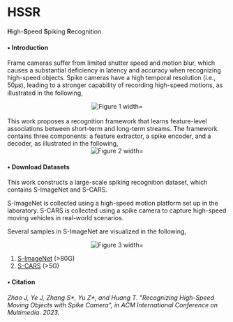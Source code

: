 # HSSR
**H**igh-**S**peed **S**piking **R**ecognition.


#### __$\bullet$ Introduction__

Frame cameras suffer from limited shutter speed and motion blur, which causes a substantial deficiency in latency and accuracy when recognizing high-speed objects. Spike
cameras have a high temporal resolution (i.e., 50𝜇𝑠), leading to a stronger capability of recording high-speed motions, as illustrated in the following,

<div align=center>
<img alt="Figure 1 width="50%" src="https://github.com/Evin-X/HSSR/tree/main/Figure/intro.png"/>
</div>
                                                                                              
<br/>
This work proposes a recognition framework that learns feature-level associations between short-term and long-term streams. The framework contains three components: a feature extractor, a spike encoder, and a decoder, as illustrated in the following,      
                                                                                                  
<div align=center> 
<img alt="Figure 2 width="50%" src="https://github.com/Evin-X/HSSR/tree/main/Figure/net.png"/>
</div>


#### __$\bullet$ Download Datasets__ 

This work constructs a large-scale spiking recognition dataset, which contains S-ImageNet and S-CARS.

S-ImageNet is collected using a high-speed motion platform set up in the laboratory. S-CARS is collected using a spike camera to capture high-speed moving vehicles in real-world scenarios.

Several samples in S-ImageNet are visualized in the following,

<div align=center> 
<img alt="Figure 3 width="50%" src="https://github.com/Evin-X/HSSR/tree/main/Figure/samples.png"/>
</div>

1. [S-ImageNet](https://pkuorgcn-my.sharepoint.com/:u:/g/personal/jwz_pku_org_cn/EYjP_sf9i-RFodsPnVYKKPgB43fQR4ZIWP4gAhfXvqErDA?e=1OerGY) (>80G)
2. [S-CARS](https://pkuorgcn-my.sharepoint.com/:u:/g/personal/jwz_pku_org_cn/ET6H-AbLN65Pro47JkRod7YBSOSQLQGd3EpdqR9alaaDRQ?e=sl4ox8) (>5G)


#### __$\bullet$ Citation__

_Zhao J, Ye J, Zhang S*, Yu Z*, and Huang T. "Recognizing High-Speed Moving Objects with Spike Camera", in ACM International Conference on Multimedia. 2023._
